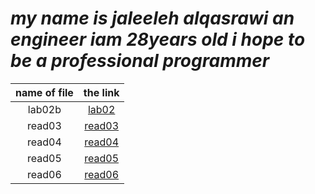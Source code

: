 


# ***my name is jaleeleh alqasrawi an engineer iam 28years old i hope to be a professional programmer***


|  name of file          | the link                                                           | 
| :---------------------:| :------------------------------------------------------------:     |     
| lab02b                 | [lab02](lab02b)                                                    |
| read03                 | [read03](read03)                                                   |
| read04                 | [read04](read04)                                                   |
| read05                 | [read05](read05)                                                   |
| read06                 | [read06](read6)                                                    |